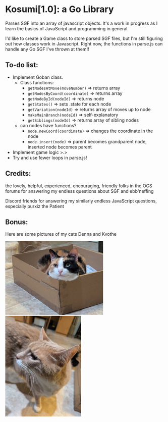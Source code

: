 # Kosumi[1.0]: a Go Library
Parses SGF into an array of javascript objects. It's a work in progress as I learn the basics of JavaScript and programming in general. 

I'd like to create a Game class to store parsed SGF files, but I'm still figuring out how classes work in Javascript. Right now, the functions in parse.js can handle any Go SGF I've thrown at them!!

## To-do list:
- Implement Goban class.
    - Class functions:
        - `getNodesAtMove(moveNumber)` => returns array
        - `getNodesByCoord(coordinate)` => returns array
        - `getNodeById(nodeId)` => returns node
        - `getStates()` => sets .state for each node
        - `getVariation(nodeId)` => returns array of moves up to node
        - `makeMainBranch(nodeId)` => self-explanatory
        - `getSiblings(nodeId)` => returns array of sibling nodes
    - can nodes have functions?
        - `node.newCoord(coordinate)` => changes the coordinate in the node
        - `node.insert(node)` => parent becomes grandparent node, inserted node becomes parent
- Implement game logic >.>
- Try and use fewer loops in parse.js! 

## Credits:
the lovely, helpful, experienced, encouraging, friendly folks in the OGS forums for answering my endless questions about SGF and ebb'neffing

Discord friends for answering my similarly endless JavaScript questions, especially  purxiz the Patient 

## Bonus: 
Here are some pictures of my cats Denna and Kvothe

<img src="./READMEimages/denna.jpg" alt="Denna the cat sitting in a box" width=310>
<img src="./READMEimages/kvothe.jpg" alt="Kvothe the cat, existing" width=240>